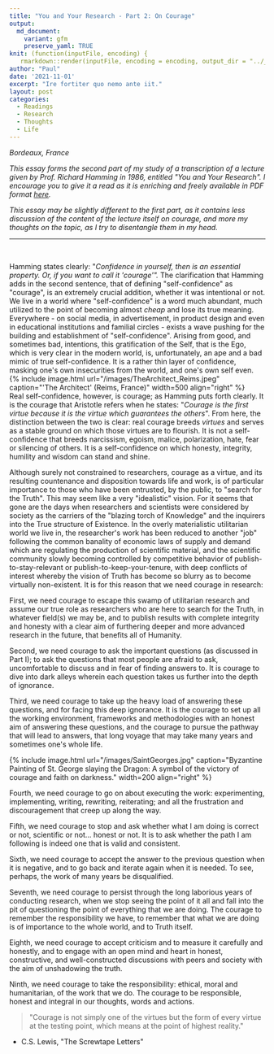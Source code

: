 ```yaml
---
title: "You and Your Research - Part 2: On Courage"
output:
  md_document:
    variant: gfm
    preserve_yaml: TRUE
knit: (function(inputFile, encoding) {
   rmarkdown::render(inputFile, encoding = encoding, output_dir = "../_posts") })
author: "Paul"
date: '2021-11-01'
excerpt: "Ire fortiter quo nemo ante iit."
layout: post
categories:
  - Readings
  - Research
  - Thoughts
  - Life 
---
```


*Bordeaux, France*

*This essay forms the second part of my study of a transcription of a lecture given by Prof. Richard Hamming in 1986, entitled "You and Your Research". I encourage you to give it a read as it is enriching and freely available in PDF format [here](https://d37ugbyn3rpeym.cloudfront.net/stripe-press/TAODSAE_zine_press.pdf).*

*This essay may be slightly different to the first part, as it contains less discussion of the content of the lecture itself on courage, and more my thoughts on the topic, as I try to disentangle them in my head.* 


---

&nbsp;


Hamming states clearly: "*Confidence in yourself, then is an essential property. Or, if you want to call it 'courage'".* The clarification that Hamming adds in the second sentence, that of defining "self-confidence" as "courage", is an extremely crucial addition, whether it was intentional or not. We live in a world where "self-confidence" is a word much abundant, much utilized to the point of becoming almost *cheap* and lose its true meaning. Everywhere - on social media, in advertisement, in product design and even in educational institutions and familial circles - exists a wave pushing for the building and establishment of "self-confidence". Arising from good, and sometimes bad, intentions, this gratification of the Self, that is the Ego, which is very clear in the modern world, is, unfortunately, an ape and a bad mimic of true self-confidence. It is a rather thin layer of confidence, masking one's own insecurities from the world, and one's own self even. 
{% include image.html url="/images/TheArchitect_Reims.jpeg" caption="'The Architect' (Reims, France)" width=500 align="right" %}    
Real self-confidence, however, is courage; as Hamming puts forth clearly. It is the courage that Aristotle refers when he states: "*Courage is the first virtue because it is the virtue which guarantees the others*". From here, the distinction between the two is clear: real courage breeds *virtues* and serves as a stable ground on which those virtues are to flourish. It is not a self-confidence that breeds narcissism, egoism, malice, polarization, hate, fear or silencing of others. It is a self-confidence on which honesty, integrity, humility and wisdom can stand and shine. 


Although surely not constrained to researchers, courage as a virtue, and its resulting countenance and disposition towards life and work, is of particular importance to those who have been entrusted, by the public, to "search for the Truth". This may seem like a very "idealistic" vision. For it seems that gone are the days when researchers and scientists were considered by society as the carriers of the "blazing torch of Knowledge" and the inquirers into the True structure of Existence. In the overly materialistic utilitarian world we live in, the researcher's work has been reduced to another "job" following the common banality of economic laws of supply and demand which are regulating the production of scientific material, and the scientific community slowly becoming controlled by competitive behavior of publish-to-stay-relevant or publish-to-keep-your-tenure, with deep conflicts of interest whereby the vision of Truth has become so blurry as to become virtually non-existent. It is for this reason that we need courage in research: 

First, we need courage to escape this swamp of utilitarian research and assume our true role as researchers who are here to search for the Truth, in whatever field(s) we may be, and to publish results with complete integrity and honesty with a clear aim of furthering deeper and more advanced research in the future, that benefits all of Humanity. 

Second, we need courage to ask the important questions (as discussed in Part I); to ask the questions that most people are afraid to ask, uncomfortable to discuss and in fear of finding answers to. It is courage to dive into dark alleys wherein each question takes us further into the depth of ignorance.  

Third, we need courage to take up the heavy load of answering these questions, and for facing this deep ignorance. It is the courage to set up all the working environment, frameworks and methodologies with an honest aim of answering these questions, and the courage to pursue the pathway that will lead to answers, that long voyage that may take many years and sometimes one's whole life. 

{% include image.html url="/images/SaintGeorges.jpg" caption="Byzantine Painting of St. George slaying the Dragon: A symbol of the victory of courage and faith on darkness." width=200 align="right" %} 

Fourth, we need courage to go on about executing the work: experimenting, implementing, writing, rewriting, reiterating; and all the frustration and discouragement that creep up along the way.

Fifth, we need courage to stop and ask whether what I am doing is correct or not, scientific or not... honest or not. It is to ask whether the path I am following is indeed one that is valid and consistent.

Sixth, we need courage to accept the answer to the previous question when it is negative, and to go back and iterate again when it is needed. To see, perhaps, the work of many years be disqualified. 

Seventh, we need courage to persist through the long laborious years of conducting research, when we stop seeing the point of it all and fall into the pit of questioning the point of everything that we are doing. The courage to remember the responsibility we have, to remember that what we are doing is of importance to the whole world, and to Truth itself. 

Eighth, we need courage to accept criticism and to measure it carefully and honestly, and to engage with an open mind and heart in honest, constructive, and well-constructed discussions with peers and society with the aim of unshadowing the truth. 

Ninth, we need courage to take the responsibility: ethical, moral and humanitarian, of the work that we do. The courage to be responsible, honest and integral in our thoughts, words and actions. 

> "Courage is not simply one of the virtues but the form of every virtue at the testing point, which means at the point of highest reality."  
- C.S. Lewis, "The Screwtape Letters"